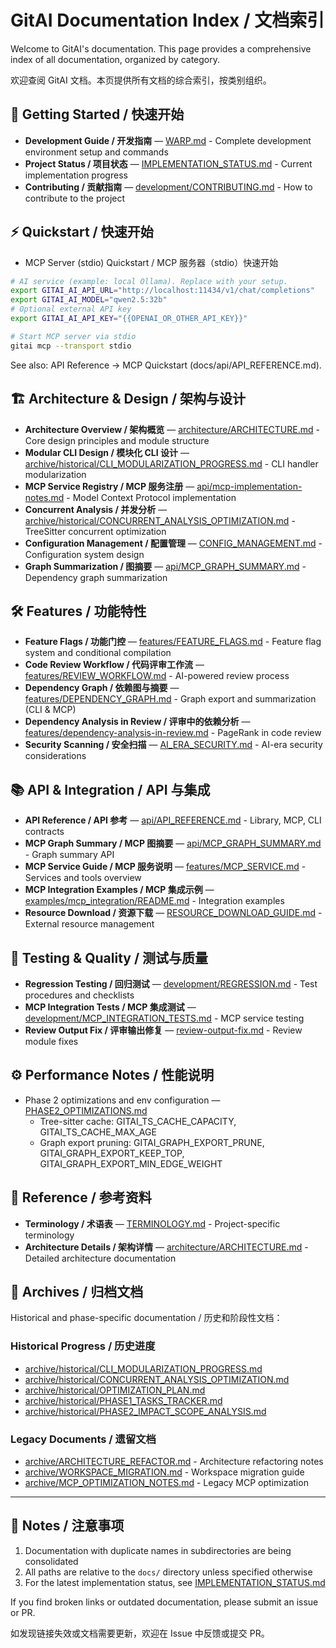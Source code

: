 # GitAI Documentation Index / 文档索引

Welcome to GitAI's documentation. This page provides a comprehensive index of all documentation, organized by category.

欢迎查阅 GitAI 文档。本页提供所有文档的综合索引，按类别组织。

## 🚀 Getting Started / 快速开始
- **Development Guide / 开发指南** — [WARP.md](../WARP.md) - Complete development environment setup and commands
- **Project Status / 项目状态** — [IMPLEMENTATION_STATUS.md](../IMPLEMENTATION_STATUS.md) - Current implementation progress
- **Contributing / 贡献指南** — [development/CONTRIBUTING.md](development/CONTRIBUTING.md) - How to contribute to the project

## ⚡ Quickstart / 快速开始
- MCP Server (stdio) Quickstart / MCP 服务器（stdio）快速开始

```bash
# AI service (example: local Ollama). Replace with your setup.
export GITAI_AI_API_URL="http://localhost:11434/v1/chat/completions"
export GITAI_AI_MODEL="qwen2.5:32b"
# Optional external API key
export GITAI_AI_API_KEY="{{OPENAI_OR_OTHER_API_KEY}}"

# Start MCP server via stdio
gitai mcp --transport stdio
```

See also: API Reference → MCP Quickstart (docs/api/API_REFERENCE.md).

## 🏗️ Architecture & Design / 架构与设计
- **Architecture Overview / 架构概览** — [architecture/ARCHITECTURE.md](architecture/ARCHITECTURE.md) - Core design principles and module structure
- **Modular CLI Design / 模块化 CLI 设计** — [archive/historical/CLI_MODULARIZATION_PROGRESS.md](archive/historical/CLI_MODULARIZATION_PROGRESS.md) - CLI handler modularization
- **MCP Service Registry / MCP 服务注册** — [api/mcp-implementation-notes.md](api/mcp-implementation-notes.md) - Model Context Protocol implementation
- **Concurrent Analysis / 并发分析** — [archive/historical/CONCURRENT_ANALYSIS_OPTIMIZATION.md](archive/historical/CONCURRENT_ANALYSIS_OPTIMIZATION.md) - TreeSitter concurrent optimization
- **Configuration Management / 配置管理** — [CONFIG_MANAGEMENT.md](CONFIG_MANAGEMENT.md) - Configuration system design
- **Graph Summarization / 图摘要** — [api/MCP_GRAPH_SUMMARY.md](api/MCP_GRAPH_SUMMARY.md) - Dependency graph summarization

## 🛠️ Features / 功能特性
- **Feature Flags / 功能门控** — [features/FEATURE_FLAGS.md](features/FEATURE_FLAGS.md) - Feature flag system and conditional compilation
- **Code Review Workflow / 代码评审工作流** — [features/REVIEW_WORKFLOW.md](features/REVIEW_WORKFLOW.md) - AI-powered review process
- **Dependency Graph / 依赖图与摘要** — [features/DEPENDENCY_GRAPH.md](features/DEPENDENCY_GRAPH.md) - Graph export and summarization (CLI & MCP)
- **Dependency Analysis in Review / 评审中的依赖分析** — [features/dependency-analysis-in-review.md](features/dependency-analysis-in-review.md) - PageRank in code review
- **Security Scanning / 安全扫描** — [AI_ERA_SECURITY.md](AI_ERA_SECURITY.md) - AI-era security considerations

## 📚 API & Integration / API 与集成
- **API Reference / API 参考** — [api/API_REFERENCE.md](api/API_REFERENCE.md) - Library, MCP, CLI contracts
- **MCP Graph Summary / MCP 图摘要** — [api/MCP_GRAPH_SUMMARY.md](api/MCP_GRAPH_SUMMARY.md) - Graph summary API
- **MCP Service Guide / MCP 服务说明** — [features/MCP_SERVICE.md](features/MCP_SERVICE.md) - Services and tools overview
- **MCP Integration Examples / MCP 集成示例** — [examples/mcp_integration/README.md](examples/mcp_integration/README.md) - Integration examples
- **Resource Download / 资源下载** — [RESOURCE_DOWNLOAD_GUIDE.md](RESOURCE_DOWNLOAD_GUIDE.md) - External resource management

## 🧪 Testing & Quality / 测试与质量
- **Regression Testing / 回归测试** — [development/REGRESSION.md](development/REGRESSION.md) - Test procedures and checklists
- **MCP Integration Tests / MCP 集成测试** — [development/MCP_INTEGRATION_TESTS.md](development/MCP_INTEGRATION_TESTS.md) - MCP service testing
- **Review Output Fix / 评审输出修复** — [review-output-fix.md](review-output-fix.md) - Review module fixes

## ⚙️ Performance Notes / 性能说明
- Phase 2 optimizations and env configuration — [PHASE2_OPTIMIZATIONS.md](PHASE2_OPTIMIZATIONS.md)
  - Tree-sitter cache: GITAI_TS_CACHE_CAPACITY, GITAI_TS_CACHE_MAX_AGE
  - Graph export pruning: GITAI_GRAPH_EXPORT_PRUNE, GITAI_GRAPH_EXPORT_KEEP_TOP, GITAI_GRAPH_EXPORT_MIN_EDGE_WEIGHT

## 📖 Reference / 参考资料
- **Terminology / 术语表** — [TERMINOLOGY.md](TERMINOLOGY.md) - Project-specific terminology
- **Architecture Details / 架构详情** — [architecture/ARCHITECTURE.md](architecture/ARCHITECTURE.md) - Detailed architecture documentation

## 📁 Archives / 归档文档
Historical and phase-specific documentation / 历史和阶段性文档：

### Historical Progress / 历史进度
- [archive/historical/CLI_MODULARIZATION_PROGRESS.md](archive/historical/CLI_MODULARIZATION_PROGRESS.md)
- [archive/historical/CONCURRENT_ANALYSIS_OPTIMIZATION.md](archive/historical/CONCURRENT_ANALYSIS_OPTIMIZATION.md)
- [archive/historical/OPTIMIZATION_PLAN.md](archive/historical/OPTIMIZATION_PLAN.md)
- [archive/historical/PHASE1_TASKS_TRACKER.md](archive/historical/PHASE1_TASKS_TRACKER.md)
- [archive/historical/PHASE2_IMPACT_SCOPE_ANALYSIS.md](archive/historical/PHASE2_IMPACT_SCOPE_ANALYSIS.md)

### Legacy Documents / 遗留文档
- [archive/ARCHITECTURE_REFACTOR.md](archive/ARCHITECTURE_REFACTOR.md) - Architecture refactoring notes
- [archive/WORKSPACE_MIGRATION.md](archive/WORKSPACE_MIGRATION.md) - Workspace migration guide
- [archive/MCP_OPTIMIZATION_NOTES.md](archive/MCP_OPTIMIZATION_NOTES.md) - Legacy MCP optimization

---

## 📝 Notes / 注意事项

1. Documentation with duplicate names in subdirectories are being consolidated
2. All paths are relative to the `docs/` directory unless specified otherwise
3. For the latest implementation status, see [IMPLEMENTATION_STATUS.md](../IMPLEMENTATION_STATUS.md)

If you find broken links or outdated documentation, please submit an issue or PR.

如发现链接失效或文档需要更新，欢迎在 Issue 中反馈或提交 PR。
